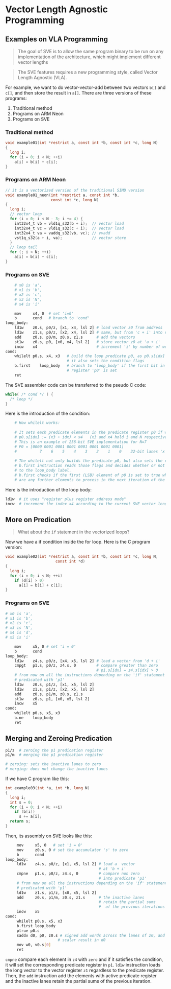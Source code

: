# Vector Length Agnostic Programming

## Examples on VLA Programming

> The goal of SVE is to allow the same program binary to be run on any implementation of the architecture, which might implement different vector lengths

> The SVE features requires a new programming style, called Vector Length Agnostic \(VLA\).

For example, we want to do vector-vector-add between two vectors `b[]` and `c[]`, and then store the result in `a[]`. There are three versions of these programs:

1. Traditional method
2. Programs on ARM Neon
3. Programs on SVE

### Traditional method

```c
void example01(int *restrict a, const int *b, const int *c, long N)
{
  long i;
  for (i = 0; i < N; ++i)
    a[i] = b[i] + c[i];
}
```

### Programs on ARM Neon

```c
// it is a vectorized version of the traditional SIMD version
void example01_neon(int *restrict a, const int *b,
                    const int *c, long N)
{
  long i;
  // vector loop
  for (i = 0; i < N - 3; i += 4) {
    int32x4_t vb = vld1q_s32(b + i);  // vector load
    int32x4_t vc = vld1q_s32(c + i);  // vector load
    int32x4_t va = vaddq_s32(vb, vc); // vvadd
    vst1q_s32(a + i, va);             // vector store
  }
  // loop tail
  for (; i < N; ++i)
    a[i] = b[i] + c[i];
}

```

### Programs on SVE

```bash
    # x0 is 'a', 
    # x1 is 'b', 
    # x2 is 'c', 
    # x3 is 'N', 
    # x4 is 'i'

    mov     x4, 0  # set 'i=0'
    b       cond   # branch to 'cond'
loop_body:
    ld1w    z0.s, p0/z, [x1, x4, lsl 2] # load vector z0 from address 'b + i'
    ld1w    z1.s, p0/z, [x2, x4, lsl 2] # same, but from 'c + i' into vector z1
    add     z0.s, p0/m, z0.s, z1.s      # add the vectors
    st1w    z0.s, p0, [x0, x4, lsl 2]   # store vector z0 at 'a + i'
    incw    x4                          # increment 'i' by number of words in a vector
cond:
    whilelt p0.s, x4, x3   # build the loop predicate p0, as p0.s[idx] = (x4+idx) < x3
                           # it also sets the condition flags
    b.first    loop_body   # branch to 'loop_body' if the first bit in the predicate
                           # register 'p0' is set
    ret
```

The SVE assembler code can be transferred to the pseudo C code:

```c
while( /* cond */ ) {
  /* loop */
}
```

Here is the introduction of the condition:

```bash
    # How whilelt works:
    
    # It sets each predicate elements in the predicate register p0 if we have:
    # p0.s[idx] := (x3 + idx) < x4   (x3 and x4 hold i and N respectively)
    # This is an example of 256-bit SVE implementation for N=7
    # P0 = [0000 0001 0001 0001 0001 0001 0001 0001]
    #          7    6    5    4    3    2    1    0    32-bit lanes 'x'
    
    # The whilelt not only builds the predicate p0, but also sets the condition flags
    # b.first instruction reads those flags and decides whether or not to branch
    # to the loop_body label.
    # b.first checks if the first (LSB) element of p0 is set to true which means there
    # are any further elements to process in the next iteration of the loop.
```

Here is the introduction of the loop body:

```bash
ld1w  # it uses "register plus register address mode"
incw  # increment the index x4 according to the current SVE vector length!!
```

## More on Predication

> What about the `if` statement in the vectorized loops?

Now we have a if condition inside the for loop. Here is the C program version:

```c
void example02(int *restrict a, const int *b, const int *c, long N,
                      const int *d)
{
  long i;
  for (i = 0; i < N; ++i)
    if (d[i] > 0)
      a[i] = b[i] + c[i];
}
```

### Programs on SVE

```bash
# x0 is 'a', 
# x1 is 'b', 
# x2 is 'c', 
# x3 is 'N', 
# x4 is 'd', 
# x5 is 'i'

    mov     x5, 0 # set 'i = 0'
    b       cond
loop_body:
    ld1w    z4.s, p0/z, [x4, x5, lsl 2] # load a vector from 'd + i'
    cmpgt   p1.s, p0/z, z4.s, 0         # compare greater than zero
                                        # p1.s[idx] = z4.s[idx] > 0
    # from now on all the instructions depending on the 'if' statement are
    # predicated with 'p1'
    ld1w    z0.s, p1/z, [x1, x5, lsl 2]
    ld1w    z1.s, p1/z, [x2, x5, lsl 2]
    add     z0.s, p1/m, z0.s, z1.s
    st1w    z0.s, p1, [x0, x5, lsl 2]
    incw    x5
cond:
    whilelt p0.s, x5, x3
    b.ne    loop_body
    ret
```

## Merging and Zeroing Predication

```bash
p1/z  # zeroing the p1 predication register
p1/m  # merging the p1 predication register

# zeroing: sets the inactive lanes to zero
# merging: does not change the inactive lanes
```

If we have C program like this:

```c
int example03(int *a, int *b, long N)
{
  long i;
  int s = 0;
  for (i = 0; i < N; ++i)
    if (b[i])
      s += a[i];
  return s;
}
```

Then, its assembly on SVE looks like this:

```bash
     mov     x5, 0   # set 'i = 0'
     mov     z0.s, 0 # set the accumulator 's' to zero
     b       cond
loop_body:
     ld1w    z4.s, p0/z, [x1, x5, lsl 2] # load a  vector
                                         # at 'b + i'
     cmpne   p1.s, p0/z, z4.s, 0         # compare non zero
                                         # into predicate 'p1'
     # from now on all the instructions depending on the 'if' statement are
     # predicated with 'p1'
     ld1w    z1.s, p1/z, [x0, x5, lsl 2]
     add     z0.s, p1/m, z0.s, z1.s      # the inactive lanes
                                         # retain the partial sums
                                         #  of the previous iterations
     incw    x5
cond:
     whilelt p0.s, x5, x3
     b.first loop_body
     ptrue p0.s
     saddv d0, p0, z0.s # signed add words across the lanes of z0, and place the
                       # scalar result in d0
     mov w0, v0.s[0]
     ret
```

`cmpne` compare each element in `z4` with `zero` and if it satisfies the condition, it will set the corresponding predicate register in `p1`. `ld1w` instruction loads the long vector to the vector register `z1` regardless to the predicate register. Then, the `add` instruction add the elements with active predicate register and the inactive lanes retain the partial sums of the previous iteration.

